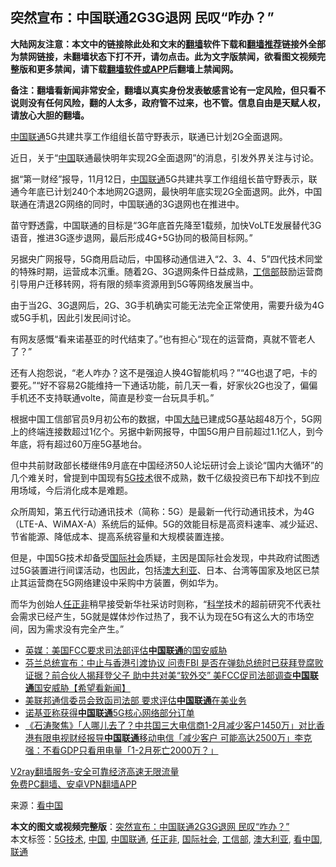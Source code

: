  <h2>突然宣布：中国联通2G3G退网 民叹“咋办？”</h2> <p class="notice"><b>大陆网友注意：本文中的链接除此处和文末的<a href="https://github.com/bannedbook/fanqiang" >翻墙</a>软件下载和<a href="https://github.com/killgcd/justmysocks/blob/master/README.md">翻墙推荐</a>链接外全部为禁网链接，未翻墙状态下打不开，请勿点击。此为文字版禁闻，欲看图文视频完整版和更多禁闻，请下载<a href="https://github.com/bannedbook/fanqiang">翻墙软件或APP</a>后翻墙上禁闻网。</p><p>备注：翻墙看新闻非常安全，翻墙以真实身份发表敏感言论有一定风险，但只看不说则没有任何风险，翻的人太多，政府管不过来，也不管。信息自由是天赋人权，请放心大胆的翻墙。</b></p>  <div class="entry"> <p id="conimg"></p> <p><span class='wp_keywordlink_affiliate'><a href="https://www.bannedbook.org/" title="中国" target="_blank">中国</a></span><a href="https://www.bannedbook.org/bnews/tag/%E8%81%94%E9%80%9A/" class="st_tag internal_tag" rel="tag" title="标签 联通 下的日志">联通</a>5G共建共享工作组组长苗守野表示，联通已计划2G全面退网。</p> <p>近日，关于“<a href="https://www.bannedbook.org/bnews/tag/%E4%B8%AD%E5%9B%BD/" class="st_tag internal_tag" rel="tag" title="标签 中国 下的日志">中国</a>联通最快明年实现2G全面退网”的消息，引发外界关注与讨论。</p> <p>据“第一财经”报导，11月12日，<a href="https://www.bannedbook.org/bnews/tag/%E4%B8%AD%E5%9B%BD%E8%81%94%E9%80%9A/" class="st_tag internal_tag" rel="tag" title="标签 中国联通 下的日志">中国联通</a>5G共建共享工作组组长苗守野表示，联通今年底已计划240个本地网2G退网，最快明年底实现2G全面退网。此外，中国联通在清退2G网络的同时，中国联通的3G退网也在推进中。</p> <p>苗守野透露，中国联通的目标是“3G年底首先降至1载频，加快VoLTE发展替代3G语音，推进3G逐步退网，最后形成4G+5G协同的极简目标网。”</p>  <p>另据央广网报导，5G商用启动后，中国移动通信进入“2、3、4、5”四代技术同堂的特殊时期，运营成本沉重。随着2G、3G退网条件日益成熟，<a href="https://www.bannedbook.org/bnews/tag/%E5%B7%A5%E4%BF%A1%E9%83%A8/" class="st_tag internal_tag" rel="tag" title="标签 工信部 下的日志">工信部</a>鼓励运营商引导用户迁移转网，将有限的频率资源用到5G等网络发展当中。</p> <p>由于当2G、3G退网后，2G、3G手机确实可能无法完全正常使用，需要升级为4G或5G手机，因此引发民间讨论。</p> <p>有网友感慨“看来诺基亚的时代结束了。”也有担心“现在的运营商，真就不管老人了？”</p> <p>还有人抱怨说，“老人咋办？这不是强迫人换4G智能机吗？”“4G也退了吧，卡的要死。”“好不容易2G能维持一下通话功能，前几天一看，好家伙2G也没了，偏偏手机还不支持联通volte，简直是秒变一台玩具手机。”</p> <p>根据中国工信部官员9月初公布的数据，中国<span class='wp_keywordlink_affiliate'><a href="https://www.bannedbook.org/" title="大陆" target="_blank">大陆</a></span>已建成5G基站超48万个，5G网上的终端连接数超过1亿个。另据中新网报导，中国5G用户目前超过1.1亿人，到今年底，将有超过60万座5G基地台。</p>  <p>但中共前财政部长楼继伟9月底在中国经济50人论坛研讨会上谈论“国内大循环”的几个难关时，曾提到中国现有<a href="https://www.bannedbook.org/bnews/tag/5G%E6%8A%80%E6%9C%AF/" class="st_tag internal_tag" rel="tag" title="标签 5G技术 下的日志">5G技术</a>很不成熟，数千亿级投资已布下却找不到应用场域，今后消化成本是难题。</p> <p>众所周知，第五代行动通讯技术（简称：5G）是最新一代行动通讯技术，为4G（LTE-A、WiMAX-A）系统后的延伸。5G的效能目标是高资料速率、减少延迟、节省能源、降低成本、提高系统容量和大规模装置连接。</p> <p>但是，中国5G技术却备受<a href="https://www.bannedbook.org/bnews/tag/%E5%9B%BD%E9%99%85%E7%A4%BE%E4%BC%9A/" class="st_tag internal_tag" rel="tag" title="标签 国际社会 下的日志">国际社会</a>质疑，主因是国际社会发现，中共政府试图透过5G装置进行间谍活动，也因此，包括<a href="https://www.bannedbook.org/bnews/tag/%e6%be%b3%e5%a4%a7%e5%88%a9%e4%ba%9a/" class="st_tag internal_tag" rel="tag" title="标签 澳大利亚 下的日志">澳大利亚</a>、日本、台湾等国家及地区已禁止其运营商在5G网络建设中采购中方装置，例如华为。</p> <p>而华为创始人<a href="https://www.bannedbook.org/bnews/tag/%E4%BB%BB%E6%AD%A3%E9%9D%9E/" class="st_tag internal_tag" rel="tag" title="标签 任正非 下的日志">任正非</a>稍早接受新华社采访时则称，“<span class='wp_keywordlink'><a href="https://www.bannedbook.org/forum11/topic309.html" title="禁片：“科学”的棍子" target="_blank">科学</a></span>技术的超前研究不代表社会需求已经产生，5G就是媒体炒作过热了，我不认为现在5G有这么大的市场空间，因为需求没有完全产生。”</p> <ul class='op-related-articles' title='相关阅读'> <li><a href='https://www.bannedbook.org/bnews/baitai/20201017/1415706.html' target='_blank'>英媒：美国FCC要求司法部评估<b>中国联通</b>的国安威胁</a></li> <li><a href='https://www.bannedbook.org/bnews/bannedvideo/20201017/1415693.html' target='_blank'>芬兰总统宣布：中止与香港引渡协议 问责FBI 是否在弹劾总统时已获拜登腐败证据？前合伙人揭拜登父子 助中共对美“软外交” 美FCC促司法部调查<b>中国联通</b>国安威胁【希望看新闻】</a></li> <li><a href='https://www.bannedbook.org/bnews/headline/20201017/1415288.html' target='_blank'>美联邦通信委员会致函司法部 要求评估<b>中国联通</b>在美业务</a></li> <li><a href='https://www.bannedbook.org/bnews/headline/20200430/1321609.html' target='_blank'>诺基亚称获得<b>中国联通</b>5G核心网络部分订单</a></li> <li><a href='https://www.bannedbook.org/bnews/bannedvideo/20200322/1297926.html' target='_blank'>《石涛聚焦》「人哪儿去了？中共国三大电信商1-2月减少客户1450万」对比香港有限电视财经报导<b>中国联通</b>移动电信「减少客户 可能高达2500万」李克强：不看GDP只看用电量「1-2月死亡2000万？」 </a></li> </ul> <p class="texttj"> <a href="https://www.bannedbook.org/forum23/topic22702.html" target="_blank">V2ray翻墙服务-安全可靠经济高速无限流量</a><br/> <a href="https://github.com/bannedbook/fanqiang/wiki/%E7%A6%81%E9%97%BB%E7%BD%91%E5%AE%89%E5%8D%93%E7%BF%BB%E5%A2%99%E6%96%B0%E9%97%BBAPP" target="_blank">免费PC翻墙、安卓VPN翻墙APP</a></p><p> 来源：<span class='wp_keywordlink_affiliate'><a href="https://www.secretchina.com/" title="看中国" target="_blank">看中国</a></span> </p> <a name='sharetosocial'></a>       <div><b>本文的图文或视频完整版</b>：<a href='https://www.bannedbook.org/bnews/cbnews/20201115/1431466.html'>突然宣布：中国联通2G3G退网 民叹“咋办？”</a></div>  </div><!--END ENTRY--> <div class="postfooter"> <div>本文标签：<a href="https://www.bannedbook.org/bnews/tag/5G%E6%8A%80%E6%9C%AF/" rel="tag">5G技术</a>, <a href="https://www.bannedbook.org/bnews/tag/%E4%B8%AD%E5%9B%BD/" rel="tag">中国</a>, <a href="https://www.bannedbook.org/bnews/tag/%E4%B8%AD%E5%9B%BD%E8%81%94%E9%80%9A/" rel="tag">中国联通</a>, <a href="https://www.bannedbook.org/bnews/tag/%E4%BB%BB%E6%AD%A3%E9%9D%9E/" rel="tag">任正非</a>, <a href="https://www.bannedbook.org/bnews/tag/%E5%9B%BD%E9%99%85%E7%A4%BE%E4%BC%9A/" rel="tag">国际社会</a>, <a href="https://www.bannedbook.org/bnews/tag/%E5%B7%A5%E4%BF%A1%E9%83%A8/" rel="tag">工信部</a>, <a href="https://www.bannedbook.org/bnews/tag/%e6%be%b3%e5%a4%a7%e5%88%a9%e4%ba%9a/" rel="tag">澳大利亚</a>, <a href="https://www.bannedbook.org/bnews/tag/%e7%9c%8b%e4%b8%ad%e5%9b%bd/" rel="tag">看中国</a>, <a href="https://www.bannedbook.org/bnews/tag/%E8%81%94%E9%80%9A/" rel="tag">联通</a></div>  </div><!--END POSTFOOTER--> 